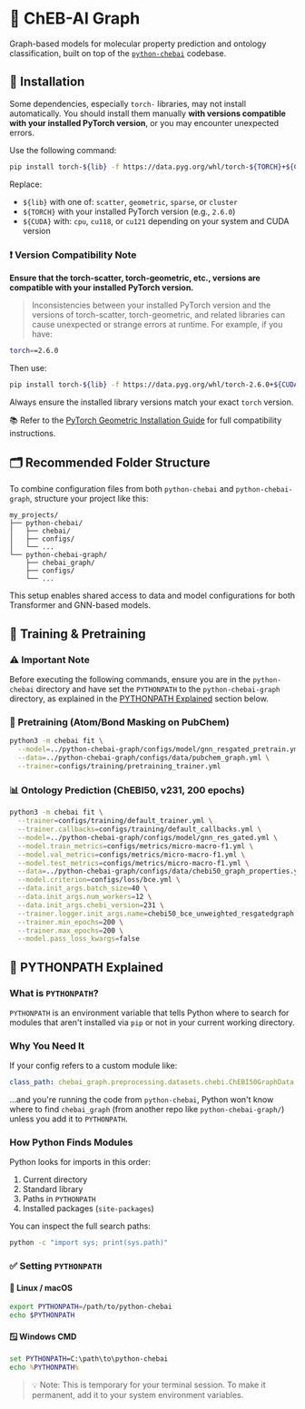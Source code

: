 
# 🧪 ChEB-AI Graph

Graph-based models for molecular property prediction and ontology classification, built on top of the [`python-chebai`](https://github.com/ChEB-AI/python-chebai) codebase.



## 🔧 Installation

Some dependencies, especially `torch-` libraries, may not install automatically. You should install them manually **with versions compatible with your installed PyTorch version**, or you may encounter unexpected errors.

Use the following command:

```bash
pip install torch-${lib} -f https://data.pyg.org/whl/torch-${TORCH}+${CUDA}.html
```

Replace:

- `${lib}` with one of: `scatter`, `geometric`, `sparse`, or `cluster`
- `${TORCH}` with your installed PyTorch version (e.g., `2.6.0`)
- `${CUDA}` with: `cpu`, `cu118`, or `cu121` depending on your system and CUDA version

### ❗ Version Compatibility Note

**Ensure that the torch-scatter, torch-geometric, etc., versions are compatible with your installed PyTorch version.**  
>Inconsistencies between your installed PyTorch version and the versions of torch-scatter, torch-geometric, and related libraries can cause unexpected or strange errors at runtime.
For example, if you have:

```bash
torch==2.6.0
```

Then use:

```bash
pip install torch-${lib} -f https://data.pyg.org/whl/torch-2.6.0+${CUDA}.html
```

Always ensure the installed library versions match your exact `torch` version.

📚 Refer to the [PyTorch Geometric Installation Guide](https://pytorch-geometric.readthedocs.io/en/latest/install/installation.html) for full compatibility instructions.



## 🗂 Recommended Folder Structure

To combine configuration files from both `python-chebai` and `python-chebai-graph`, structure your project like this:

```
my_projects/
├── python-chebai/
│   ├── chebai/
│   ├── configs/
│   └── ...
└── python-chebai-graph/
    ├── chebai_graph/
    ├── configs/
    └── ...
```

This setup enables shared access to data and model configurations for both Transformer and GNN-based models.



## 🚀 Training & Pretraining

### ⚠️ Important Note

Before executing the following commands, ensure you are in the `python-chebai` directory and have set the `PYTHONPATH` to the `python-chebai-graph` directory, as explained in the [PYTHONPATH Explained](#-pythonpath-explained) section below.


### 🧠 Pretraining (Atom/Bond Masking on PubChem)

```bash
python3 -m chebai fit \
  --model=../python-chebai-graph/configs/model/gnn_resgated_pretrain.yml \
  --data=../python-chebai-graph/configs/data/pubchem_graph.yml \
  --trainer=configs/training/pretraining_trainer.yml
```


### 📊 Ontology Prediction (ChEBI50, v231, 200 epochs)

```bash
python3 -m chebai fit \
  --trainer=configs/training/default_trainer.yml \
  --trainer.callbacks=configs/training/default_callbacks.yml \
  --model=../python-chebai-graph/configs/model/gnn_res_gated.yml \
  --model.train_metrics=configs/metrics/micro-macro-f1.yml \
  --model.val_metrics=configs/metrics/micro-macro-f1.yml \
  --model.test_metrics=configs/metrics/micro-macro-f1.yml \
  --data=../python-chebai-graph/configs/data/chebi50_graph_properties.yml \
  --model.criterion=configs/loss/bce.yml \
  --data.init_args.batch_size=40 \
  --data.init_args.num_workers=12 \
  --data.init_args.chebi_version=231 \
  --trainer.logger.init_args.name=chebi50_bce_unweighted_resgatedgraph \
  --trainer.min_epochs=200 \
  --trainer.max_epochs=200 \
  --model.pass_loss_kwargs=false
```



## 🧭 PYTHONPATH Explained

### What is `PYTHONPATH`?

`PYTHONPATH` is an environment variable that tells Python where to search for modules that aren't installed via `pip` or not in your current working directory.

### Why You Need It

If your config refers to a custom module like:

```yaml
class_path: chebai_graph.preprocessing.datasets.chebi.ChEBI50GraphData
```

...and you're running the code from `python-chebai`, Python won't know where to find `chebai_graph` (from another repo like `python-chebai-graph/`) unless you add it to `PYTHONPATH`.


### How Python Finds Modules

Python looks for imports in this order:

1. Current directory
2. Standard library
3. Paths in `PYTHONPATH`
4. Installed packages (`site-packages`)

You can inspect the full search paths:

```bash
python -c "import sys; print(sys.path)"
```



### ✅ Setting `PYTHONPATH`

#### 🐧 Linux / macOS

```bash
export PYTHONPATH=/path/to/python-chebai
echo $PYTHONPATH
```

#### 🪟 Windows CMD

```cmd
set PYTHONPATH=C:\path\to\python-chebai
echo %PYTHONPATH%
```

> 💡 Note: This is temporary for your terminal session. To make it permanent, add it to your system environment variables.
